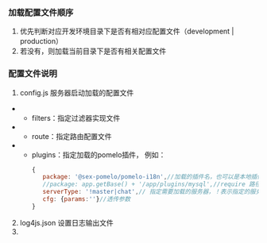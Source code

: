 ### 加载配置文件顺序

1. 优先判断对应开发环境目录下是否有相对应配置文件（development | production）
2. 若没有，则加载当前目录下是否有相关配置文件

### 配置文件说明

1. config.js 服务器启动加载的配置文件
  + + filters：指定过滤器实现文件
  + + route：指定路由配置文件
  + + plugins：指定加载的pomelo插件，
        例如：
        ```javascript 
        {
           package: '@sex-pomelo/pomelo-i18n',//加载的插件名，也可以是本地插件的路径
           //package: app.getBase() + '/app/plugins/mysql',//require 路径
           serverType: '!master|chat',// 指定需要加载的服务器，！表示指定的服务器排除
           cfg: {params:''}//透传参数
        }
        ```
        
2. log4js.json 设置日志输出文件
3. 
